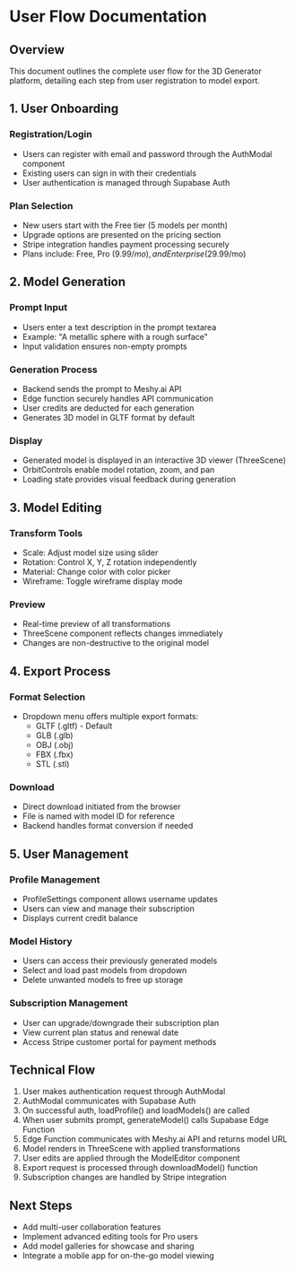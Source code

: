 # User Flow Documentation

## Overview
This document outlines the complete user flow for the 3D Generator platform, detailing each step from user registration to model export.

## 1. User Onboarding
### Registration/Login
- Users can register with email and password through the AuthModal component
- Existing users can sign in with their credentials
- User authentication is managed through Supabase Auth

### Plan Selection
- New users start with the Free tier (5 models per month)
- Upgrade options are presented on the pricing section
- Stripe integration handles payment processing securely
- Plans include: Free, Pro ($9.99/mo), and Enterprise ($29.99/mo)

## 2. Model Generation
### Prompt Input
- Users enter a text description in the prompt textarea
- Example: "A metallic sphere with a rough surface"
- Input validation ensures non-empty prompts

### Generation Process
- Backend sends the prompt to Meshy.ai API
- Edge function securely handles API communication
- User credits are deducted for each generation
- Generates 3D model in GLTF format by default

### Display
- Generated model is displayed in an interactive 3D viewer (ThreeScene)
- OrbitControls enable model rotation, zoom, and pan
- Loading state provides visual feedback during generation

## 3. Model Editing
### Transform Tools
- Scale: Adjust model size using slider
- Rotation: Control X, Y, Z rotation independently
- Material: Change color with color picker
- Wireframe: Toggle wireframe display mode

### Preview
- Real-time preview of all transformations
- ThreeScene component reflects changes immediately
- Changes are non-destructive to the original model

## 4. Export Process
### Format Selection
- Dropdown menu offers multiple export formats:
  - GLTF (.gltf) - Default
  - GLB (.glb)
  - OBJ (.obj)
  - FBX (.fbx)
  - STL (.stl)

### Download
- Direct download initiated from the browser
- File is named with model ID for reference
- Backend handles format conversion if needed

## 5. User Management
### Profile Management
- ProfileSettings component allows username updates
- Users can view and manage their subscription
- Displays current credit balance

### Model History
- Users can access their previously generated models
- Select and load past models from dropdown
- Delete unwanted models to free up storage

### Subscription Management
- User can upgrade/downgrade their subscription plan
- View current plan status and renewal date
- Access Stripe customer portal for payment methods

## Technical Flow
1. User makes authentication request through AuthModal
2. AuthModal communicates with Supabase Auth
3. On successful auth, loadProfile() and loadModels() are called
4. When user submits prompt, generateModel() calls Supabase Edge Function
5. Edge Function communicates with Meshy.ai API and returns model URL
6. Model renders in ThreeScene with applied transformations
7. User edits are applied through the ModelEditor component
8. Export request is processed through downloadModel() function
9. Subscription changes are handled by Stripe integration

## Next Steps
- Add multi-user collaboration features
- Implement advanced editing tools for Pro users
- Add model galleries for showcase and sharing
- Integrate a mobile app for on-the-go model viewing